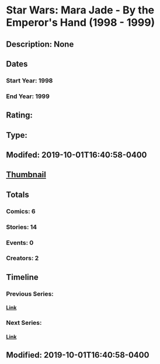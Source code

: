 # Star Wars: Mara Jade - By the Emperor's Hand (1998 - 1999)
## Description: None
## Dates
### Start Year: 1998
### End Year: 1999
## Rating: 
## Type: 
## Modifed: 2019-10-01T16:40:58-0400
## [Thumbnail](http://i.annihil.us/u/prod/marvel/i/mg/4/60/5d93819175cf8.jpg)
## Totals
### Comics: 6
### Stories: 14
### Events: 0
### Creators: 2
## Timeline
### Previous Series: 
#### [Link]()
### Next Series: 
#### [Link]()
## Modified: 2019-10-01T16:40:58-0400